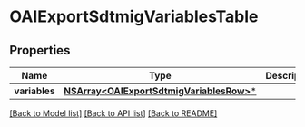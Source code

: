 # OAIExportSdtmigVariablesTable

## Properties
Name | Type | Description | Notes
------------ | ------------- | ------------- | -------------
**variables** | [**NSArray&lt;OAIExportSdtmigVariablesRow&gt;***](OAIExportSdtmigVariablesRow.md) |  | [optional] 

[[Back to Model list]](../README.md#documentation-for-models) [[Back to API list]](../README.md#documentation-for-api-endpoints) [[Back to README]](../README.md)


